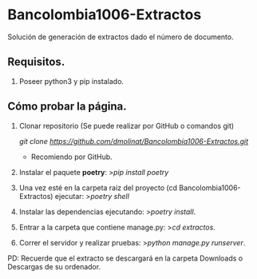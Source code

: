 # Bancolombia1006-Extractos
Solución de generación de extractos dado el número de documento.

## Requisitos.
1. Poseer python3 y pip instalado.

## Cómo probar la página.
1. Clonar repositorio (Se puede realizar por GitHub o comandos git)
   
   *git clone https://github.com/dmolinat/Bancolombia1006-Extractos.git*
   * Recomiendo por GitHub.

2. Instalar el paquete **poetry**: >*pip install poetry*
3. Una vez esté en la carpeta raiz del proyecto (cd Bancolombia1006-Extractos) ejecutar: >*poetry shell*
4. Instalar las dependencias ejecutando: >*poetry install*.
5. Entrar a la carpeta que contiene manage.py: >*cd extractos*.
6. Correr el servidor y realizar pruebas: >*python manage.py runserver*.

PD: Recuerde que el extracto se descargará en la carpeta Downloads o Descargas de su ordenador. 

